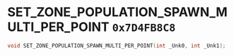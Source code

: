 # SET_ZONE_POPULATION_SPAWN_MULTI_PER_POINT `0x7D4FB8C8`

```cpp
void SET_ZONE_POPULATION_SPAWN_MULTI_PER_POINT(int _Unk0, int _Unk1);
```